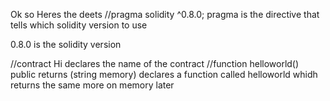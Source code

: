 Ok so Heres the deets 
//pragma solidity ^0.8.0;
pragma is the directive that tells which solidity version to use

0.8.0 is the solidity version 

//contract Hi
declares the name of the contract
//function helloworld() public returns (string memory)
declares a function called helloworld whidh returns the same 
more on memory later

